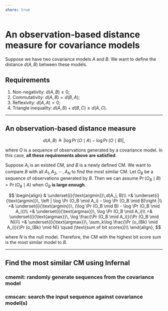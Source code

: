 ```yaml
---
share: true
---
```


# An observation-based distance measure for covariance models

Suppose we have two covariance models $A$ and $B$. We want to define the distance $d(A, B)$ between these models.

## Requirements

1. Non-negativity: $d(A, B) \geq 0$;
2. Commutativity: $d(A, B) = d(B, A)$;
3. Reflexivity: $d(A, A) = 0$;
4. Triangle inequality: $d(A, B) + d(B, C) \geq d(A, C)$.

---

## An observation-based distance measure

$$
d(A, B) \triangleq \left | \log \Pr (O \mid A) - \log \Pr (O \mid B) \right |,
$$

where $O$ is a sequence of observations generated by a covariance model. In this case, **all these requirements above are satisfied**.

Suppose $A_i$ is an existed CM, and $B$ is a newly defined CM. We want to compare $B$ with all $A_1, A_2, \cdots, A_N$ to find the most similar CM.
Let $O_B$ be a sequence of observations generated by $B$. Then we can assume $\Pr (O_B \mid B) > \Pr (O_B \mid A)$ when $O_B$ **is large enough**.

$$
\begin{align}
 & \underset{i}{\text{argmin}}\,d(A_i, B)\\
 =& \underset{i}{\text{argmin}}\, \left | \log \Pr (O_B \mid A_i) - \log \Pr (O_B \mid B)\right |\\
 =& \underset{i}{\text{argmin}}\, (\log \Pr (O_B \mid B) - \log \Pr (O_B \mid A_i))\\
 =& \underset{i}{\text{argmax}}\, \log \Pr (O_B \mid A_i)\\
 =& \underset{i}{\text{argmax}}\, \log \frac{\Pr (O_B \mid A_i)}{\Pr (O_B \mid N)}\\
 =& \underset{i}{\text{argmax}}\, \sum_k\log \frac{\Pr (o_{Bk} \mid A_i)}{\Pr (o_{Bk} \mid N)} \quad (\text{sum of bit scores})\\
\end{align},
$$

where $N$ is the null model. 
Therefore, the CM with the highest bit score sum is the most similar model to $B$.

---

## Find the most similar CM using Infernal

### cmemit: randomly generate sequences from the covariance model

### cmscan: search the input sequence against covariance model(s)
